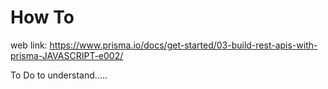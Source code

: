 # How To

web link: https://www.prisma.io/docs/get-started/03-build-rest-apis-with-prisma-JAVASCRIPT-e002/

To Do to understand.....